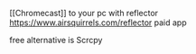 [[Chromecast]] to your pc with reflector
https://www.airsquirrels.com/reflector
paid app

free alternative is Scrcpy

